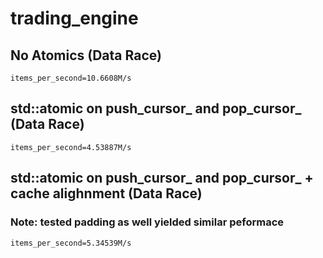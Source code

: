 # trading_engine

## No Atomics (Data Race)
    items_per_second=10.6608M/s

## std::atomic on push_cursor_ and pop_cursor_ (Data Race)
    items_per_second=4.53887M/s

## std::atomic on push_cursor_ and pop_cursor_ + cache alighnment (Data Race)
### Note: tested padding as well yielded similar peformace
    items_per_second=5.34539M/s


